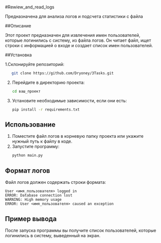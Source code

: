 #Rewiew_and_read_logs

Предназначена для анализа логов и подсчета статистики с файла

##Описание

Этот проект предназначен для извлечения имен пользователей, которые логинились с систему, из файла логов. Он читает файл, ищет строки с информацией о входе и создает список имен пользователей.

##Установка

1.Склонируйте репозиторий:
```bash
   git clone https://github.com/Dryoney/3Tasks.git
   ```
2. Перейдите в директорию проекта:
   ```bash
   cd ваш_проект
   ```

3. Установите необходимые зависимости, если они есть:
   ```bash
   pip install -r requirements.txt
   ```

## Использование

1. Поместите файл логов в корневую папку проекта или укажите нужный путь к файлу в коде.
2. Запустите программу:
   ```bash
   python main.py
   ```

## Формат логов

Файл логов должен содержать строки формата:
```
User <имя_пользователя> logged in
ERROR: Database connection lost
WARNING: High memory usage
ERROR: User <имя_пользователя> caused an exception
```

## Пример вывода

После запуска программы вы получите список пользователей, которые логинились в систему, выведенный на экран.